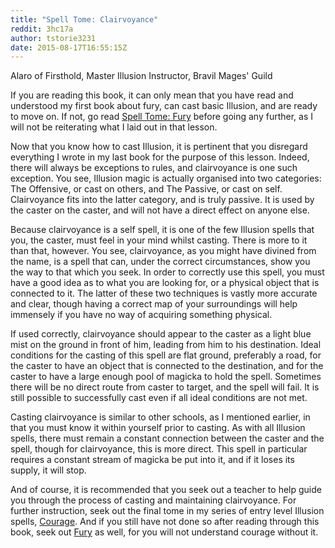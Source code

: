 ```yaml
---
title: "Spell Tome: Clairvoyance"
reddit: 3hc17a
author: tstorie3231
date: 2015-08-17T16:55:15Z
---
```


Alaro of Firsthold, Master Illusion Instructor, Bravil Mages' Guild

If you are reading this book, it can only mean that you have read and understood my first book about fury, can cast basic Illusion, and are ready to move on.  If not, go read [Spell Tome: Fury](https://www.reddit.com/r/teslore/comments/3h9d2e/spell_tome_fury/) before going any further, as I will not be reiterating what I laid out in that lesson.  

Now that you know how to cast Illusion, it is pertinent that you disregard everything I wrote in my last book for the purpose of this lesson.  Indeed, there will always be exceptions to rules, and clairvoyance is one such exception.  You see, Illusion magic is actually organised into two categories: The Offensive, or cast on others, and The Passive, or cast on self.  Clairvoyance fits into the latter category, and is truly passive.  It is used by the caster on the caster, and will not have a direct effect on anyone else.  

Because clairvoyance is a self spell, it is one of the few Illusion spells that you, the caster, must feel in your mind whilst casting.  There is more to it than that, however.  You see, clairvoyance, as you might have divined from the name, is a spell that can, under the correct circumstances, show you the way to that which you seek.  In order to correctly use this spell, you must have a good idea as to what you are looking for, or a physical object that is connected to it.  The latter of these two techniques is vastly more accurate and clear, though having a correct map of your surroundings will help immensely if you have no way of acquiring something physical.  

If used correctly, clairvoyance should appear to the caster as a light blue mist on the ground in front of him, leading from him to his destination.  Ideal conditions for the casting of this spell are flat ground, preferably a road, for the caster to have an object that is connected to the destination, and for the caster to have a large enough pool of magicka to hold the spell.  Sometimes there will be no direct route from caster to target, and the spell will fail.  It is still possible to successfully cast even if all ideal conditions are not met.  

Casting clairvoyance is similar to other schools, as I mentioned earlier, in that you must know it within yourself prior to casting.  As with all Illusion spells, there must remain a constant connection between the caster and the spell, though for clairvoyance, this is more direct.  This spell in particular requires a constant stream of magicka be put into it, and if it loses its supply, it will stop.  

And of course, it is recommended that you seek out a teacher to help guide you through the process of casting and maintaining clairvoyance.  For further instruction, seek out the final tome in my series of entry level Illusion spells, [Courage](https://www.reddit.com/r/teslore/comments/3hlss3/spell_tome_courage/).  And if you still have not done so after reading through this book, seek out [Fury](https://www.reddit.com/r/teslore/comments/3h9d2e/spell_tome_fury/) as well, for you will not understand courage without it.  
